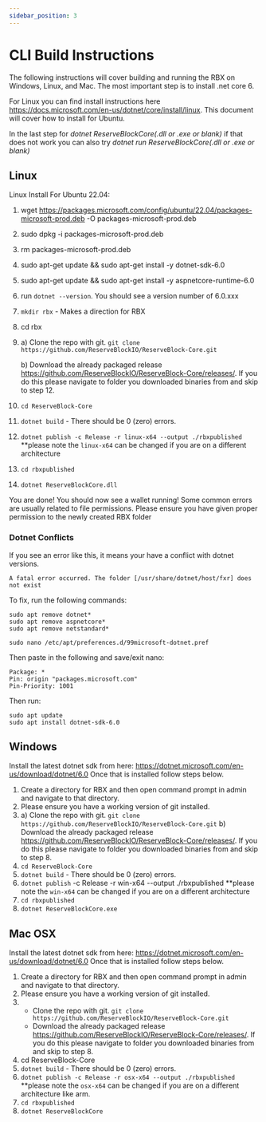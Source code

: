 ```yaml
---
sidebar_position: 3
---
```


# CLI Build Instructions

The following instructions will cover building and running the RBX on Windows, Linux, and Mac.
The most important step is to install .net core 6.

For Linux you can find install instructions here https://docs.microsoft.com/en-us/dotnet/core/install/linux. This document will cover how to install for Ubuntu.

In the last step for _dotnet ReserveBlockCore(.dll or .exe or blank)_ if that does not work you can also try _dotnet run ReserveBlockCore(.dll or .exe or blank)_

## Linux

Linux Install For Ubuntu 22.04:

1. wget https://packages.microsoft.com/config/ubuntu/22.04/packages-microsoft-prod.deb -O packages-microsoft-prod.deb
2. sudo dpkg -i packages-microsoft-prod.deb
3. rm packages-microsoft-prod.deb
4. sudo apt-get update && sudo apt-get install -y dotnet-sdk-6.0
5. sudo apt-get update && sudo apt-get install -y aspnetcore-runtime-6.0
6. run `dotnet --version`. You should see a version number of 6.0.xxx
7. `mkdir rbx` - Makes a direction for RBX
8. cd rbx
9. a) Clone the repo with git. `git clone https://github.com/ReserveBlockIO/ReserveBlock-Core.git`

   b) Download the already packaged release https://github.com/ReserveBlockIO/ReserveBlock-Core/releases/. If you do this please navigate to folder you downloaded binaries from and skip to step 12.

8. `cd ReserveBlock-Core`
9. `dotnet build` - There should be 0 (zero) errors.
10. `dotnet publish -c Release -r linux-x64 --output ./rbxpublished` \*\*please note the `linux-x64` can be changed if you are on a different architecture
11. `cd rbxpublished`
12. `dotnet ReserveBlockCore.dll`

You are done! You should now see a wallet running! Some common errors are usually related to file permissions. Please ensure you have given proper permission to the newly created RBX folder

### Dotnet Conflicts

If you see an error like this, it means your have a conflict with dotnet versions.
```
A fatal error occurred. The folder [/usr/share/dotnet/host/fxr] does not exist
```
To fix, run the following commands:
```
sudo apt remove dotnet*
sudo apt remove aspnetcore*
sudo apt remove netstandard*

sudo nano /etc/apt/preferences.d/99microsoft-dotnet.pref
```

Then paste in the following and save/exit nano:
```
Package: *
Pin: origin "packages.microsoft.com"
Pin-Priority: 1001
```

Then run:
```
sudo apt update
sudo apt install dotnet-sdk-6.0
```


## Windows

Install the latest dotnet sdk from here: https://dotnet.microsoft.com/en-us/download/dotnet/6.0
Once that is installed follow steps below.

1. Create a directory for RBX and then open command prompt in admin and navigate to that directory.
2. Please ensure you have a working version of git installed.
3. a) Clone the repo with git. `git clone https://github.com/ReserveBlockIO/ReserveBlock-Core.git`
   b) Download the already packaged release https://github.com/ReserveBlockIO/ReserveBlock-Core/releases/. If you do this please navigate to folder you downloaded binaries from and skip to step 8.
4. `cd ReserveBlock-Core`
5. `dotnet build` - There should be 0 (zero) errors.
6. `dotnet publish` -c Release -r win-x64 --output ./rbxpublished \*\*please note the `win-x64` can be changed if you are on a different architecture
7. `cd rbxpublished`
8. `dotnet ReserveBlockCore.exe`

## Mac OSX

Install the latest dotnet sdk from here: https://dotnet.microsoft.com/en-us/download/dotnet/6.0
Once that is installed follow steps below.

1. Create a directory for RBX and then open command prompt in admin and navigate to that directory.
2. Please ensure you have a working version of git installed.
3. - Clone the repo with git. `git clone https://github.com/ReserveBlockIO/ReserveBlock-Core.git`
   - Download the already packaged release https://github.com/ReserveBlockIO/ReserveBlock-Core/releases/. If you do this please navigate to folder you downloaded binaries from and skip to step 8.
4. cd ReserveBlock-Core
5. `dotnet build` - There should be 0 (zero) errors.
6. `dotnet publish -c Release -r osx-x64 --output ./rbxpublished `\*\*please note the `osx-x64` can be changed if you are on a different architecture like arm.
7. `cd rbxpublished`
8. `dotnet ReserveBlockCore`
